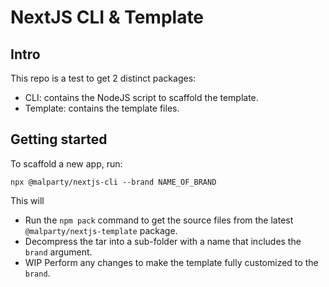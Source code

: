 # NextJS CLI & Template

## Intro

This repo is a test to get 2 distinct packages:

- CLI: contains the NodeJS script to scaffold the template.
- Template: contains the template files.

## Getting started

To scaffold a new app, run:

```shell
npx @malparty/nextjs-cli --brand NAME_OF_BRAND
```

This will

- Run the `npm pack` command to get the source files from the latest `@malparty/nextjs-template` package.
- Decompress the tar into a sub-folder with a name that includes the `brand` argument.
- WIP Perform any changes to make the template fully customized to the `brand`.